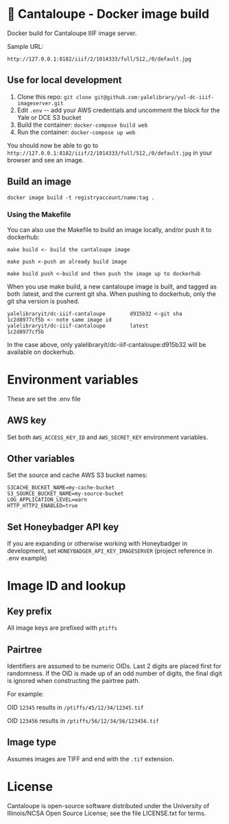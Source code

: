 # 🍈 Cantaloupe - Docker image build

Docker build for Cantaloupe IIIF image server.

Sample URL:

`http://127.0.0.1:8182/iiif/2/1014333/full/512,/0/default.jpg`

## Use for local development

1. Clone this repo: `git clone git@github.com:yalelibrary/yul-dc-iiif-imageserver.git`
2. Edit `.env` -- add your AWS credentials and uncomment the block for the Yale or DCE S3 bucket
3. Build the container: `docker-compose build web`
4. Run the container: `docker-compose up web`

You should now be able to go to `http://127.0.0.1:8182/iiif/2/1014333/full/512,/0/default.jpg` in your browser and see an image.

## Build an image

```
docker image build -t registryaccount/name:tag .
```
### Using the Makefile

You can also use the Makefile to build an image locally, and/or push it to dockerhub:

```
make build <- build the cantaloupe image

make push <-push an already build image

make build push <-build and then push the image up to dockerhub
```
When you use make build, a new cantaloupe image is built, and tagged as both :latest, and the current git sha.  When
pushing to dockerhub, only the git sha version is pushed.
```
yalelibraryit/dc-iiif-cantaloupe        d915b32 <-git sha   1c2d8977cf5b <- note same image id
yalelibraryit/dc-iiif-cantaloupe        latest              1c2d8977cf5b
```
In the case above, only  yalelibraryit/dc-iiif-cantaloupe:d915b32 will be available on dockerhub.


# Environment variables

These are set the .env file

## AWS key

Set both `AWS_ACCESS_KEY_ID` and `AWS_SECRET_KEY` environment variables.

## Other variables

Set the source and cache AWS S3 bucket names:

```
S3CACHE_BUCKET_NAME=my-cache-bucket
S3_SOURCE_BUCKET_NAME=my-source-bucket
LOG_APPLICATION_LEVEL=warn
HTTP_HTTP2_ENABLED=true
```
## Set Honeybadger API key

If you are expanding or otherwise working with Honeybadger in development, set `HONEYBADGER_API_KEY_IMAGESERVER` (project reference in .env example)

# Image ID and lookup

## Key prefix

All image keys are prefixed with `ptiffs`

## Pairtree

Identifiers are assumed to be numeric OIDs. Last 2 digits are placed first for randomness. If the OID is made up of an odd number of digits, the final digit is ignored when constructing the pairtree path.

For example:

OID `12345` results in `/ptiffs/45/12/34/12345.tif`

OID `123456` results in `/ptiffs/56/12/34/56/123456.tif`

## Image type

Assumes images are TIFF and end with the `.tif` extension.

# License

Cantaloupe is open-source software distributed under the University of Illinois/NCSA Open Source License; see the file LICENSE.txt for terms.
